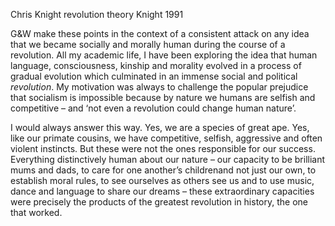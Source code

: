 Chris Knight revolution theory
Knight 1991

G&W make these points in the context of a consistent attack on any idea that we became socially and morally human during the course of a revolution. All my academic life, I have been exploring the idea that human language, consciousness, kinship and morality evolved in a process of gradual evolution which culminated in an immense social and political _revolution_. My motivation was always to challenge the popular prejudice that socialism is impossible because by nature we humans are selfish and competitive – and ‘not even a revolution could change human nature’.

I would always answer this way. Yes, we are a species of great ape. Yes, like our primate cousins, we have competitive, selfish, aggressive and often violent instincts. But these were not the ones responsible for our success. Everything distinctively human about our nature – our capacity to be brilliant mums and dads, to care for one another’s childrenand not just our own, to establish moral rules, to see ourselves as others see us and to use music, dance and language to share our dreams – these extraordinary capacities were precisely the products of the greatest revolution in history, the one that worked.